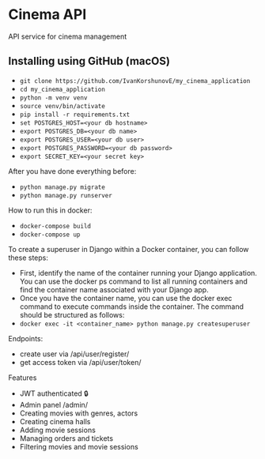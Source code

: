 # Cinema API

API service for cinema management

## Installing using GitHub (macOS)

- `git clone https://github.com/IvanKorshunovE/my_cinema_application`
- `cd my_cinema_application`
- `python -m venv venv`
- `source venv/bin/activate`
- `pip install -r requirements.txt`
- `set POSTGRES_HOST=<your db hostname>`
- `export POSTGRES_DB=<your db name>`
- `export POSTGRES_USER=<your db user>`
- `export POSTGRES_PASSWORD=<your db password>`
- `export SECRET_KEY=<your secret key>`


After you have done everything before:
- `python manage.py migrate`
- `python manage.py runserver`

How to run this in docker:
- `docker-compose build`
- `docker-compose up`

To create a superuser in Django within a Docker container, you can follow these steps:
- First, identify the name of the container running your Django application. You can use the docker ps command to list all running containers and find the container name associated with your Django app.
- Once you have the container name, you can use the docker exec command to execute commands inside the container. The command should be structured as follows:
- `docker exec -it <container_name> python manage.py createsuperuser`

Endpoints:
- create user via /api/user/register/
- get access token via /api/user/token/

Features
- JWT authenticated 🔒
- Admin panel /admin/
- Creating movies with genres, actors
- Creating cinema halls
- Adding movie sessions
- Managing orders and tickets
- Filtering movies and movie sessions
